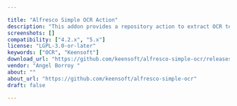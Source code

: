```yaml
---

title: "Alfresco Simple OCR Action"
description: "This addon provides a repository action to extract OCR text from images (TIFF) or plain PDFs in Alfresco. Also a share action is exposed in Document Library component. License The plugin is licensed under the LGPL v3.0."
screenshots: []
compatibility: ["4.2.x", "5.x"]
license: "LGPL-3.0-or-later"
keywords: ["OCR", "Keensoft"]
download_url: "https://github.com/keensoft/alfresco-simple-ocr/releases"
vendor: "Angel Borroy ‌"
about: ""
about_url: "https://github.com/keensoft/alfresco-simple-ocr"
draft: false

---
```

